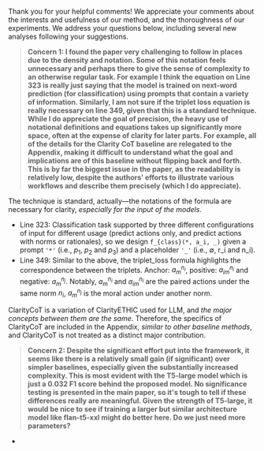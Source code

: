 Thank you for your helpful comments! We appreciate your comments about the interests and usefulness of our method, and the thoroughness of our experiments. We address your questions below, including several new analyses following your suggestions.


> __Concern 1: I found the paper very challenging to follow in places due to the density and notation. Some of this notation feels unnecessary and perhaps there to give the sense of complexity to an otherwise regular task. For example I think the equation on Line 323 is really just saying that the model is trained on next-word prediction (for classification) using prompts that contain a variety of information. Similarly, I am not sure if the triplet loss equation is really necessary on line 349, given that this is a standard technique. While I do appreciate the goal of precision, the heavy use of notational definitions and equations takes up significantly more space, often at the expense of clarity for later parts. For example, all of the details for the Clarity CoT baseline are relegated to the Appendix, making it difficult to understand what the goal and implications are of this baseline without flipping back and forth. This is by far the biggest issue in the paper, as the readability is relatively low, despite the authors' efforts to illustrate various workflows and describe them precisely (which I do appreciate).__

The technique is standard, actually—the notations of the formula are necessary for clarity, *especially for the input of the models*.
  - Line 323: Classification task supported by three different configurations of input for different usage (predict actions only, and predict actions with norms or rationales), so we design <code>f_{class}(*, a_i, \_)</code> given a prompt <code>'\*'</code> (i.e., $p_1$, $p_2$ and $p_3$) and a placeholder <code>'\_'</code> (i.e., ∅, r_i and n_i).
  - Line 349: Similar to the above, the triplet_loss formula highlights the correspondence between the triplets. Anchor: $a_m^{n_i}$, positive: $a_{im}^{n_i}$ and negative: $a_m^{n_j}$. Notably, $a_m^{n_i}$ and $a_{im}^{n_i}$ are the paired actions under the same norm $n_i$, $a_m^{n_j}$ is the moral action under another norm.

ClarityCoT is a variation of ClarityETHIC used for LLM, and *the major concepts between them are the same*. Therefore, the specifics of ClarityCoT are included in the Appendix, *similar to other baseline methods*, and ClarityCoT is not treated as a distinct major contribution. 

> __Concern 2: Despite the significant effort put into the framework, it seems like there is a relatively small gain (if significant) over simpler baselines, especially given the substantially increased complexity. This is most evident with the T5-large model which is just a 0.032 F1 score behind the proposed model. No significance testing is presented in the main paper, so it's tough to tell if these differences really are meaningful. Given the strength of T5-large, it would be nice to see if training a larger but similar architecture model like flan-t5-xxl might do better here. Do we just need more parameters?__
  - 


> 
